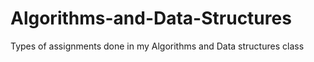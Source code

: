 # Algorithms-and-Data-Structures
Types of assignments done in my Algorithms and Data structures class
